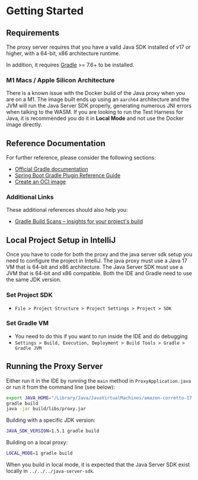 # Getting Started

## Requirements

The proxy server requires that you have a valid Java SDK installed of v17 or higher, with a 64-bit, x86 architecture runtime.

In addition, it requires [Gradle](https://gradle.org/) >= 7.6+ to be installed.

### M1 Macs / Apple Silicon Architecture

There is a known issue with the Docker build of the Java proxy when you are on a M1. The image built ends up using an `aarch64` architecture 
and the JVM will run the Java Server SDK properly, generating numerous JNI errors when talking to the WASM.  If you are looking to run the Test Harness for Java,
it is recommended you do it in **Local Mode** and not use the Docker image directly.


## Reference Documentation
For further reference, please consider the following sections:

* [Official Gradle documentation](https://docs.gradle.org)
* [Spring Boot Gradle Plugin Reference Guide](https://docs.spring.io/spring-boot/docs/3.0.0/gradle-plugin/reference/html/)
* [Create an OCI image](https://docs.spring.io/spring-boot/docs/3.1.0/gradle-plugin/reference/html/#build-image)

### Additional Links
These additional references should also help you:

* [Gradle Build Scans – insights for your project's build](https://scans.gradle.com#gradle)


## Local Project Setup in IntelliJ

Once you have to code for both the proxy and the java server sdk setup you need to configure the project in 
IntelliJ.  The java proxy must use a Java 17 VM that is 64-bit and x86 architecture.  The Java Server SDK must 
use a JVM that is 64-bit and x86 compatible. Both the IDE and Gradle need to use the same JDK version.

### Set Project SDK
* `File > Project Structure > Project Settings > Project > SDK`

### Set Gradle VM
* You need to do this if you want to run inside the IDE and do debugging
* `Settings > Build, Execution, Deployment > Build Tools > Gradle > Gradle JVM`

## Running the Proxy Server

Either run it in the IDE by running the `main` method in `ProxyApplication.java` or run it from the command line (see below):

```bash
export JAVA_HOME="/Library/Java/JavaVirtualMachines/amazon-corretto-17.jdk/Contents/Home"
gradle build 
java -jar build/libs/proxy.jar
```

Building with a specific JDK version:
```bash
JAVA_SDK_VERSION=1.5.1 gradle build
```

Building on a local proxy:
```bash
LOCAL_MODE=1 gradle build
```

When you build in local mode, it is expected that the Java Server SDK exist locally in `../../../java-server-sdk`.
